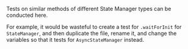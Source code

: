 Tests on similar methods of different State Manager types can be conducted here.

For example, it would be wasteful to create a test for `.waitForInit` for `StateManager`, and then duplicate the file, rename it, and change the variables so that it tests for `AsyncStateManager` instead.
